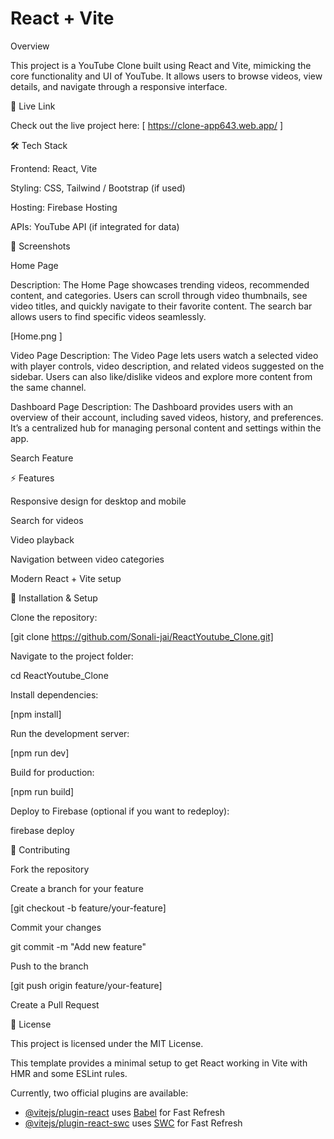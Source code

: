 # React + Vite

Overview

This project is a YouTube Clone built using React and Vite, mimicking the core functionality and UI of YouTube.
It allows users to browse videos, view details, and navigate through a responsive interface.

🚀 Live Link

Check out the live project here: [  https://clone-app643.web.app/  ]

🛠 Tech Stack

Frontend: React, Vite

Styling: CSS, Tailwind / Bootstrap (if used)

Hosting: Firebase Hosting

APIs: YouTube API (if integrated for data)

📸 Screenshots

Home Page 

Description:
The Home Page showcases trending videos, recommended content, and categories. Users can scroll through video thumbnails, see video titles, and quickly navigate to their favorite content. The search bar allows users to find specific videos seamlessly.

[Home.png ]

Video Page
Description:
The Video Page lets users watch a selected video with player controls, video description, and related videos suggested on the sidebar. Users can also like/dislike videos and explore more content from the same channel.



Dashboard Page 
Description:
The Dashboard provides users with an overview of their account, including saved videos, history, and preferences. It’s a centralized hub for managing personal content and settings within the app.




Search Feature

⚡ Features

Responsive design for desktop and mobile

Search for videos

Video playback

Navigation between video categories

Modern React + Vite setup

📝 Installation & Setup

Clone the repository:

[git clone https://github.com/Sonali-jai/ReactYoutube_Clone.git]


Navigate to the project folder:

cd ReactYoutube_Clone


Install dependencies:

[npm install]


Run the development server:

[npm run dev]


Build for production:

[npm run build]


Deploy to Firebase (optional if you want to redeploy):

firebase deploy

🤝 Contributing

Fork the repository

Create a branch for your feature

[git checkout -b feature/your-feature]


Commit your changes

git commit -m "Add new feature"


Push to the branch

[git push origin feature/your-feature]


Create a Pull Request

📄 License

This project is licensed under the MIT License.










This template provides a minimal setup to get React working in Vite with HMR and some ESLint rules.

Currently, two official plugins are available:

- [@vitejs/plugin-react](https://github.com/vitejs/vite-plugin-react/blob/main/packages/plugin-react/README.md) uses [Babel](https://babeljs.io/) for Fast Refresh
- [@vitejs/plugin-react-swc](https://github.com/vitejs/vite-plugin-react-swc) uses [SWC](https://swc.rs/) for Fast Refresh
